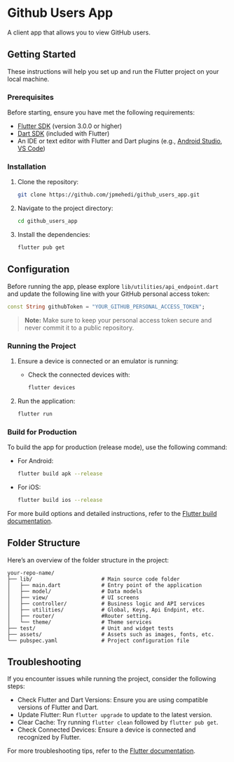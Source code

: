# Github Users App

A client app that allows you to view GitHub users.

## Getting Started

These instructions will help you set up and run the Flutter project on your local machine.

### Prerequisites

Before starting, ensure you have met the following requirements:

- [Flutter SDK](https://flutter.dev/docs/get-started/install) (version 3.0.0 or higher)
- [Dart SDK](https://dart.dev/get-dart) (included with Flutter)
- An IDE or text editor with Flutter and Dart plugins (e.g., [Android Studio](https://developer.android.com/studio), [VS Code](https://code.visualstudio.com/))

### Installation

1. Clone the repository:

   ```bash
   git clone https://github.com/jpmehedi/github_users_app.git
   ```

2. Navigate to the project directory:

   ```bash
   cd github_users_app
   ```

3. Install the dependencies:

   ```bash
   flutter pub get
   ```
## Configuration

Before running the app, please explore `lib/utilities/api_endpoint.dart` and update the following line with your GitHub personal access token:

```dart
const String githubToken = "YOUR_GITHUB_PERSONAL_ACCESS_TOKEN";
```

> **Note:** Make sure to keep your personal access token secure and never commit it to a public repository.
### Running the Project

1. Ensure a device is connected or an emulator is running:

   - Check the connected devices with:
   
     ```bash
     flutter devices
     ```

2. Run the application:

   ```bash
   flutter run
   ```

### Build for Production

To build the app for production (release mode), use the following command:

- For Android:

  ```bash
  flutter build apk --release
  ```

- For iOS:

  ```bash
  flutter build ios --release
  ```

For more build options and detailed instructions, refer to the [Flutter build documentation](https://flutter.dev/docs/deployment).

## Folder Structure

Here’s an overview of the folder structure in the project:

```
your-repo-name/
├── lib/                      # Main source code folder
│   ├── main.dart             # Entry point of the application
│   ├── model/                # Data models
│   ├── view/                 # UI screens
│   ├── controller/           # Business logic and API services
│   ├── utilities/            # Global, Keys, Api Endpint, etc.
│   ├── router/               #Router setting.
│   └── theme/                # Theme services
├── test/                     # Unit and widget tests
├── assets/                   # Assets such as images, fonts, etc.
└── pubspec.yaml              # Project configuration file
```

## Troubleshooting

If you encounter issues while running the project, consider the following steps:

- Check Flutter and Dart Versions: Ensure you are using compatible versions of Flutter and Dart.
- Update Flutter: Run `flutter upgrade` to update to the latest version.
- Clear Cache: Try running `flutter clean` followed by `flutter pub get`.
- Check Connected Devices: Ensure a device is connected and recognized by Flutter.

For more troubleshooting tips, refer to the [Flutter documentation](https://flutter.dev/docs/get-started/install/troubleshooting).



